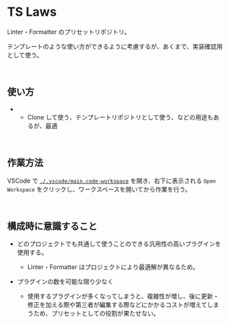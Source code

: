 # TS Laws

Linter・Formatter のプリセットリポジトリ。

テンプレートのような使い方ができるように考慮するが、あくまで、実装確認用として使う。

<br />

## 使い方

- 
  - Clone して使う、テンプレートリポジトリとして使う、などの用途もあるが、最適

<br />

## 作業方法

VSCode で [`./.vscode/main.code-workspace`](.vscode/main.code-workspace) を開き、右下に表示される `Open Workspace` をクリックし、ワークスペースを開いてから作業を行う。

<br />

## 構成時に意識すること

- どのプロジェクトでも共通して使うことのできる汎用性の高いプラグインを使用する。
  - Linter・Formatter はプロジェクトにより最適解が異なるため。

- プラグインの数を可能な限り少なく

  - 使用するプラグインが多くなってしまうと、複雑性が増し、後に更新・修正を加える際や第三者が編集する際などにかかるコストが増えてしまうため、プリセットとしての役割が果たせない。
